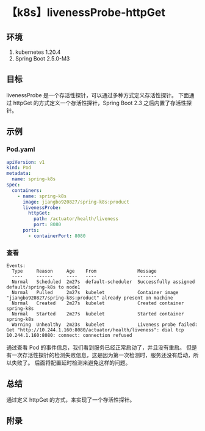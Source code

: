# 【k8s】livenessProbe-httpGet

## 环境

1. kubernetes 1.20.4
2. Spring Boot 2.5.0-M3

## 目标

livenessProbe 是一个存活性探针，可以通过多种方式定义存活性探针。
下面通过 httpGet 的方式定义一个存活性探针，Spring Boot 2.3 之后内置了存活性探针。

## 示例

### Pod.yaml

```yaml
apiVersion: v1
kind: Pod
metadata:
  name: spring-k8s
spec:
  containers:
    - name: spring-k8s
      image: jiangbo920827/spring-k8s:product
      livenessProbe:
        httpGet:
          path: /actuator/health/liveness
          port: 8080
      ports:
        - containerPort: 8080
```

### 查看

```
Events:
  Type     Reason     Age    From               Message
  ----     ------     ----   ----               -------
  Normal   Scheduled  2m27s  default-scheduler  Successfully assigned default/spring-k8s to node1
  Normal   Pulled     2m27s  kubelet            Container image "jiangbo920827/spring-k8s:product" already present on machine
  Normal   Created    2m27s  kubelet            Created container spring-k8s
  Normal   Started    2m27s  kubelet            Started container spring-k8s
  Warning  Unhealthy  2m23s  kubelet            Liveness probe failed: Get "http://10.244.1.160:8080/actuator/health/liveness": dial tcp 10.244.1.160:8080: connect: connection refused
```

通过查看 Pod 的事件信息，我们看到服务已经正常启动了，并且没有重启。
但是有一次存活性探针的检测失败信息，这是因为第一次检测时，服务还没有启动，所以失败了。
后面将配置延时检测来避免这样的问题。

## 总结

通过定义 httpGet 的方式，来实现了一个存活性探针。

## 附录
